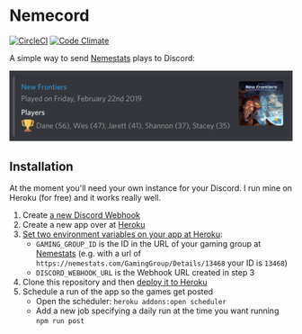 # Nemecord

[![CircleCI](https://circleci.com/gh/wesbaker/nemecord.svg?style=svg)](https://circleci.com/gh/wesbaker/nemecord)
[![Code Climate](https://codeclimate.com/github/wesbaker/nemecord/badges/gpa.svg)](https://codeclimate.com/github/wesbaker/nemecord)

A simple way to send [Nemestats][nemestats] plays to Discord:

![Example Nemecord](example.png)

## Installation

At the moment you'll need your own instance for your Discord. I run mine on Heroku (for free) and it works really well.

1. Create [a new Discord Webhook](https://support.discordapp.com/hc/en-us/articles/228383668-Intro-to-Webhooks)
2. Create a new app over at [Heroku](https://dashboard.heroku.com/new-app?org=personal-apps)
3. [Set two environment variables on your app at Heroku](https://devcenter.heroku.com/articles/config-vars#setting-up-config-vars-for-a-deployed-application):
    - `GAMING_GROUP_ID` is the ID in the URL of your gaming group at [Nemestats][nemestats] (e.g. with a url of `https://nemestats.com/GamingGroup/Details/13468` your ID is `13468`)
    - `DISCORD_WEBHOOK_URL` is the Webhook URL created in step 3
4. Clone this repository and then [deploy it to Heroku](https://devcenter.heroku.com/articles/getting-started-with-nodejs#deploy-the-app)
5. Schedule a run of the app so the games get posted
    - Open the scheduler: `heroku addons:open scheduler`
    - Add a new job specifying a daily run at the time you want running `npm run post`

[nemestats]: https://nemestats.com
